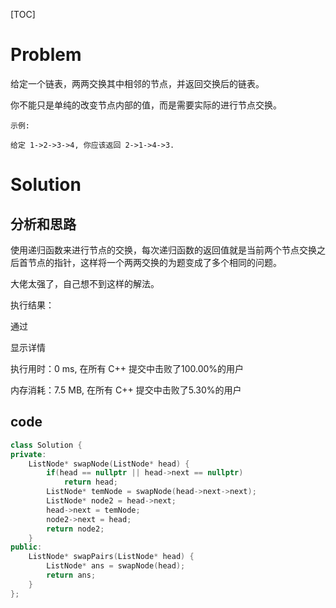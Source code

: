 [TOC]

# Problem

给定一个链表，两两交换其中相邻的节点，并返回交换后的链表。

你不能只是单纯的改变节点内部的值，而是需要实际的进行节点交换。


 ```
示例:

给定 1->2->3->4, 你应该返回 2->1->4->3.
 ```




# Solution

## 分析和思路

使用递归函数来进行节点的交换，每次递归函数的返回值就是当前两个节点交换之后首节点的指针，这样将一个两两交换的为题变成了多个相同的问题。

大佬太强了，自己想不到这样的解法。



执行结果：

通过

显示详情

执行用时：0 ms, 在所有 C++ 提交中击败了100.00%的用户

内存消耗：7.5 MB, 在所有 C++ 提交中击败了5.30%的用户

## code

```c++
class Solution {
private:
    ListNode* swapNode(ListNode* head) {
        if(head == nullptr || head->next == nullptr)  
            return head;
        ListNode* temNode = swapNode(head->next->next);
        ListNode* node2 = head->next;
        head->next = temNode;
        node2->next = head;
        return node2;
    }
public:
    ListNode* swapPairs(ListNode* head) {
        ListNode* ans = swapNode(head);
        return ans;
    }
};
```

